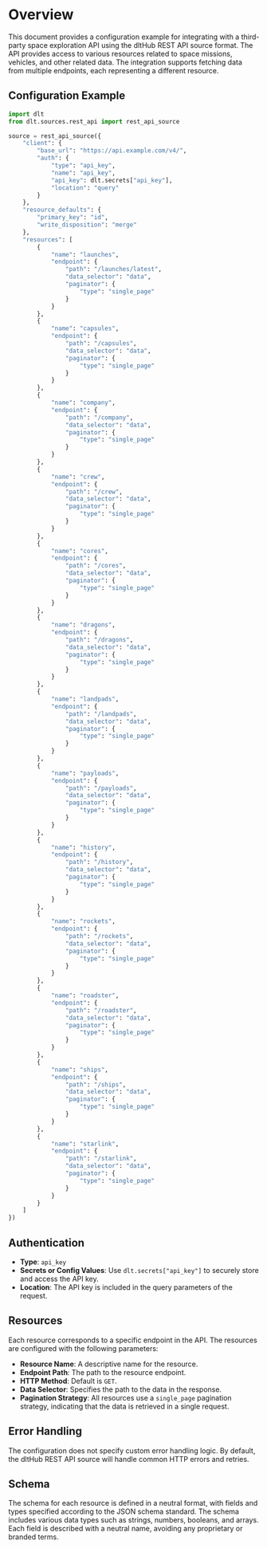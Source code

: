 # Overview

This document provides a configuration example for integrating with a third-party space exploration API using the dltHub REST API source format. The API provides access to various resources related to space missions, vehicles, and other related data. The integration supports fetching data from multiple endpoints, each representing a different resource.

## Configuration Example

```python
import dlt
from dlt.sources.rest_api import rest_api_source

source = rest_api_source({
    "client": {
        "base_url": "https://api.example.com/v4/",
        "auth": {
            "type": "api_key",
            "name": "api_key",
            "api_key": dlt.secrets["api_key"],
            "location": "query"
        }
    },
    "resource_defaults": {
        "primary_key": "id",
        "write_disposition": "merge"
    },
    "resources": [
        {
            "name": "launches",
            "endpoint": {
                "path": "/launches/latest",
                "data_selector": "data",
                "paginator": {
                    "type": "single_page"
                }
            }
        },
        {
            "name": "capsules",
            "endpoint": {
                "path": "/capsules",
                "data_selector": "data",
                "paginator": {
                    "type": "single_page"
                }
            }
        },
        {
            "name": "company",
            "endpoint": {
                "path": "/company",
                "data_selector": "data",
                "paginator": {
                    "type": "single_page"
                }
            }
        },
        {
            "name": "crew",
            "endpoint": {
                "path": "/crew",
                "data_selector": "data",
                "paginator": {
                    "type": "single_page"
                }
            }
        },
        {
            "name": "cores",
            "endpoint": {
                "path": "/cores",
                "data_selector": "data",
                "paginator": {
                    "type": "single_page"
                }
            }
        },
        {
            "name": "dragons",
            "endpoint": {
                "path": "/dragons",
                "data_selector": "data",
                "paginator": {
                    "type": "single_page"
                }
            }
        },
        {
            "name": "landpads",
            "endpoint": {
                "path": "/landpads",
                "data_selector": "data",
                "paginator": {
                    "type": "single_page"
                }
            }
        },
        {
            "name": "payloads",
            "endpoint": {
                "path": "/payloads",
                "data_selector": "data",
                "paginator": {
                    "type": "single_page"
                }
            }
        },
        {
            "name": "history",
            "endpoint": {
                "path": "/history",
                "data_selector": "data",
                "paginator": {
                    "type": "single_page"
                }
            }
        },
        {
            "name": "rockets",
            "endpoint": {
                "path": "/rockets",
                "data_selector": "data",
                "paginator": {
                    "type": "single_page"
                }
            }
        },
        {
            "name": "roadster",
            "endpoint": {
                "path": "/roadster",
                "data_selector": "data",
                "paginator": {
                    "type": "single_page"
                }
            }
        },
        {
            "name": "ships",
            "endpoint": {
                "path": "/ships",
                "data_selector": "data",
                "paginator": {
                    "type": "single_page"
                }
            }
        },
        {
            "name": "starlink",
            "endpoint": {
                "path": "/starlink",
                "data_selector": "data",
                "paginator": {
                    "type": "single_page"
                }
            }
        }
    ]
})
```

## Authentication

- **Type**: `api_key`
- **Secrets or Config Values**: Use `dlt.secrets["api_key"]` to securely store and access the API key.
- **Location**: The API key is included in the query parameters of the request.

## Resources

Each resource corresponds to a specific endpoint in the API. The resources are configured with the following parameters:

- **Resource Name**: A descriptive name for the resource.
- **Endpoint Path**: The path to the resource endpoint.
- **HTTP Method**: Default is `GET`.
- **Data Selector**: Specifies the path to the data in the response.
- **Pagination Strategy**: All resources use a `single_page` pagination strategy, indicating that the data is retrieved in a single request.

## Error Handling

The configuration does not specify custom error handling logic. By default, the dltHub REST API source will handle common HTTP errors and retries.

## Schema

The schema for each resource is defined in a neutral format, with fields and types specified according to the JSON schema standard. The schema includes various data types such as strings, numbers, booleans, and arrays. Each field is described with a neutral name, avoiding any proprietary or branded terms.